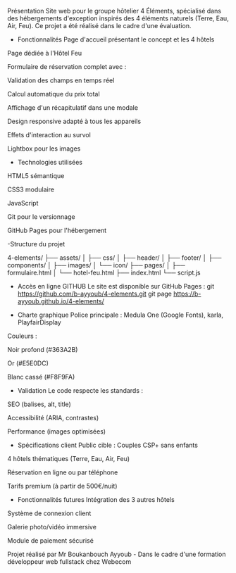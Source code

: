 Présentation
Site web pour le groupe hôtelier 4 Éléments, spécialisé dans des hébergements d'exception inspirés des 4 éléments naturels (Terre, Eau, Air, Feu). Ce projet a été réalisé dans le cadre d'une évaluation.

- Fonctionnalités
Page d'accueil présentant le concept et les 4 hôtels

Page dédiée à l'Hôtel Feu

Formulaire de réservation complet avec :

Validation des champs en temps réel

Calcul automatique du prix total

Affichage d'un récapitulatif dans une modale

Design responsive adapté à tous les appareils

Effets d'interaction au survol

Lightbox pour les images

- Technologies utilisées

HTML5 sémantique

CSS3 modulaire

JavaScript 

Git pour le versionnage

GitHub Pages pour l'hébergement

-Structure du projet

4-elements/
├── assets/
│   ├── css/
│   ├── header/
│   ├── footer/
│   ├── components/
│   ├── images/
│   └── icon/
├── pages/
│   ├── formulaire.html
│   └── hotel-feu.html
├── index.html
└── script.js



- Accès en ligne GITHUB
Le site est disponible sur GitHub Pages :
git  https://github.com/b-ayyoub/4-elements.git
git page https://b-ayyoub.github.io/4-elements/

- Charte graphique
Police principale : Medula One (Google Fonts), karla, PlayfairDisplay

Couleurs :

Noir profond (#363A2B)

Or (#E5E0DC)

Blanc cassé (#F8F9FA)

- Validation
Le code respecte les standards :

SEO (balises, alt, title)

Accessibilité (ARIA, contrastes)

Performance (images optimisées)

- Spécifications client
Public cible : Couples CSP+ sans enfants

4 hôtels thématiques (Terre, Eau, Air, Feu)

Réservation en ligne ou par téléphone

Tarifs premium (à partir de 500€/nuit)

- Fonctionnalités futures
Intégration des 3 autres hôtels

Système de connexion client

Galerie photo/vidéo immersive

Module de paiement sécurisé


Projet réalisé par Mr Boukanbouch Ayyoub -
Dans le cadre d'une formation développeur web fullstack chez Webecom